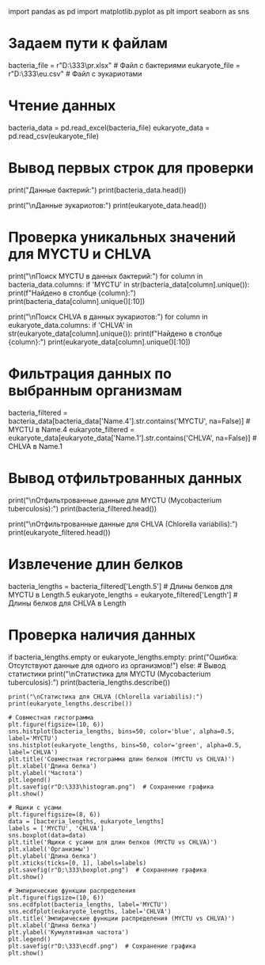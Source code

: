 import pandas as pd
import matplotlib.pyplot as plt
import seaborn as sns

# Задаем пути к файлам
bacteria_file = r"D:\333\pr.xlsx"  # Файл с бактериями
eukaryote_file = r"D:\333\eu.csv"  # Файл с эукариотами

# Чтение данных
bacteria_data = pd.read_excel(bacteria_file)
eukaryote_data = pd.read_csv(eukaryote_file)

# Вывод первых строк для проверки
print("Данные бактерий:")
print(bacteria_data.head())

print("\nДанные эукариотов:")
print(eukaryote_data.head())

# Проверка уникальных значений для MYCTU и CHLVA
print("\nПоиск MYCTU в данных бактерий:")
for column in bacteria_data.columns:
    if 'MYCTU' in str(bacteria_data[column].unique()):
        print(f"Найдено в столбце {column}:")
        print(bacteria_data[column].unique()[:10])

print("\nПоиск CHLVA в данных эукариотов:")
for column in eukaryote_data.columns:
    if 'CHLVA' in str(eukaryote_data[column].unique()):
        print(f"Найдено в столбце {column}:")
        print(eukaryote_data[column].unique()[:10])

# Фильтрация данных по выбранным организмам
bacteria_filtered = bacteria_data[bacteria_data['Name.4'].str.contains('MYCTU', na=False)]  # MYCTU в Name.4
eukaryote_filtered = eukaryote_data[eukaryote_data['Name.1'].str.contains('CHLVA', na=False)]  # CHLVA в Name.1

# Вывод отфильтрованных данных
print("\nОтфильтрованные данные для MYCTU (Mycobacterium tuberculosis):")
print(bacteria_filtered.head())

print("\nОтфильтрованные данные для CHLVA (Chlorella variabilis):")
print(eukaryote_filtered.head())

# Извлечение длин белков
bacteria_lengths = bacteria_filtered['Length.5']  # Длины белков для MYCTU в Length.5
eukaryote_lengths = eukaryote_filtered['Length']  # Длины белков для CHLVA в Length

# Проверка наличия данных
if bacteria_lengths.empty or eukaryote_lengths.empty:
    print("Ошибка: Отсутствуют данные для одного из организмов!")
else:
    # Вывод статистики
    print("\nСтатистика для MYCTU (Mycobacterium tuberculosis):")
    print(bacteria_lengths.describe())

    print("\nСтатистика для CHLVA (Chlorella variabilis):")
    print(eukaryote_lengths.describe())

    # Совместная гистограмма
    plt.figure(figsize=(10, 6))
    sns.histplot(bacteria_lengths, bins=50, color='blue', alpha=0.5, label='MYCTU')
    sns.histplot(eukaryote_lengths, bins=50, color='green', alpha=0.5, label='CHLVA')
    plt.title('Совместная гистограмма длин белков (MYCTU vs CHLVA)')
    plt.xlabel('Длина белка')
    plt.ylabel('Частота')
    plt.legend()
    plt.savefig(r"D:\333\histogram.png")  # Сохранение графика
    plt.show()

    # Ящики с усами
    plt.figure(figsize=(8, 6))
    data = [bacteria_lengths, eukaryote_lengths]
    labels = ['MYCTU', 'CHLVA']
    sns.boxplot(data=data)
    plt.title('Ящики с усами для длин белков (MYCTU vs CHLVA)')
    plt.xlabel('Организмы')
    plt.ylabel('Длина белка')
    plt.xticks(ticks=[0, 1], labels=labels)
    plt.savefig(r"D:\333\boxplot.png")  # Сохранение графика
    plt.show()

    # Эмпирические функции распределения
    plt.figure(figsize=(10, 6))
    sns.ecdfplot(bacteria_lengths, label='MYCTU')
    sns.ecdfplot(eukaryote_lengths, label='CHLVA')
    plt.title('Эмпирические функции распределения (MYCTU vs CHLVA)')
    plt.xlabel('Длина белка')
    plt.ylabel('Кумулятивная частота')
    plt.legend()
    plt.savefig(r"D:\333\ecdf.png")  # Сохранение графика
    plt.show()
